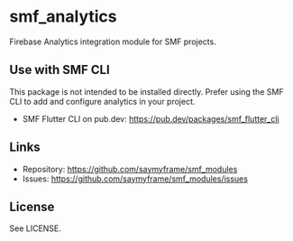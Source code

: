 # smf_analytics

Firebase Analytics integration module for SMF projects.

## Use with SMF CLI
This package is not intended to be installed directly. Prefer using the SMF CLI to add and configure analytics in your project.

- SMF Flutter CLI on pub.dev: https://pub.dev/packages/smf_flutter_cli

## Links
- Repository: https://github.com/saymyframe/smf_modules
- Issues: https://github.com/saymyframe/smf_modules/issues

## License
See LICENSE.
